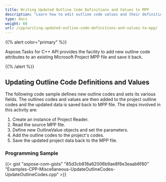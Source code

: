 ```yaml
---
title: Writing Updated Outline Code Definitions and Values to MPP
description: "Learn how to edit outline code values and their definitions using Aspose.Tasks for C++."
type: docs
weight: 60
url: /cpp/writing-updated-outline-code-definitions-and-values-to-mpp/
---
```


{{% alert color="primary" %}} 

Aspose.Tasks for C++ API provides the facility to add new outline code attributes to an existing Microsoft Project MPP file and save it back.

{{% /alert %}}

## **Updating Outline Code Definitions and Values**
The following code sample defines new outline codes and sets its various fields. The outlines codes and values are then added to the project outline codes and the updated data is saved back to MPP file. The steps involved in this activity are:

1. Create an instance of Project Reader.
2. Read the source MPP file.
3. Define new OutlineValue objects and set the parameters.
4. Add the outline codes to the project's codes.
5. Save the updated project data back to the MPP file.

### **Programming Sample**

{{< gist "aspose-com-gists" "85d3cb818a62006b9ae8f8e3eaab6f80" "Examples-CPP-Miscellaneous-UpdateOutlineCodes-UpdateOutlineCodes.cpp" >}}
